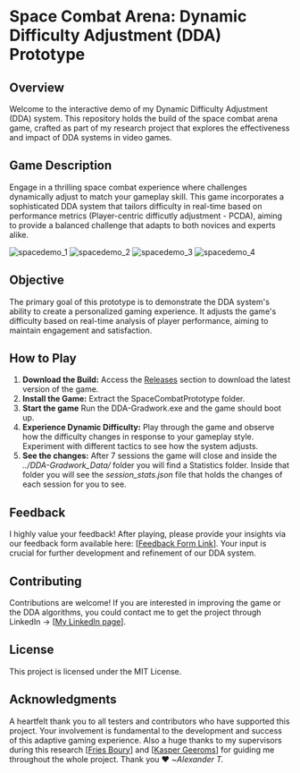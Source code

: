 # Space Combat Arena: Dynamic Difficulty Adjustment (DDA) Prototype

## Overview
Welcome to the interactive demo of my Dynamic Difficulty Adjustment (DDA) system.
This repository holds the build of the space combat arena game, crafted as part of my research project that explores the effectiveness and impact of DDA systems in video games.

## Game Description
Engage in a thrilling space combat experience where challenges dynamically adjust to match your gameplay skill. This game incorporates a sophisticated DDA system that tailors difficulty in real-time based on performance metrics (Player-centric difficutly adjustment - PCDA), aiming to provide a balanced challenge that adapts to both novices and experts alike.

![spacedemo_1](https://github.com/user-attachments/assets/27e6d86b-2e10-45d8-a689-b675e9acab12)
![spacedemo_2](https://github.com/user-attachments/assets/2f28ada4-00fe-4e13-915c-1c9255bd9165)
![spacedemo_3](https://github.com/user-attachments/assets/bbf6ccbd-7a74-49e0-9dcf-901b9140886b)
![spacedemo_4](https://github.com/user-attachments/assets/038c12bc-a2cd-470e-9c18-ab16744495cd)

## Objective
The primary goal of this prototype is to demonstrate the DDA system's ability to create a personalized gaming experience. It adjusts the game's difficulty based on real-time analysis of player performance, aiming to maintain engagement and satisfaction.

## How to Play
1. **Download the Build:** Access the [Releases](https://github.com/BeHaVeZ/DDA_GW2024-25/releases) section to download the latest version of the game.
2. **Install the Game:** Extract the SpaceCombatPrototype folder.
3. **Start the game** Run the DDA-Gradwork.exe and the game should boot up.
4. **Experience Dynamic Difficulty:** Play through the game and observe how the difficulty changes in response to your gameplay style. Experiment with different tactics to see how the system adjusts.
5. **See the changes:** After 7 sessions the game will close and inside the _../DDA-Gradwork_Data/_ folder you will find a Statistics folder. Inside that folder you will see the _session_stats.json_ file that holds the changes of each session for you to see.

## Feedback
I highly value your feedback! After playing, please provide your insights via our feedback form available here: [[Feedback Form Link](https://forms.gle/6gobY4nSFgoaUXSh9)]. Your input is crucial for further development and refinement of our DDA system.

## Contributing
Contributions are welcome! If you are interested in improving the game or the DDA algorithms, you could contact me to get the project through LinkedIn -> [[My LinkedIn page](https://www.linkedin.com/in/alexanderterentyev/)].

## License
This project is licensed under the MIT License.

## Acknowledgments
A heartfelt thank you to all testers and contributors who have supported this project. Your involvement is fundamental to the development and success of this adaptive gaming experience.
Also a huge thanks to my supervisors during this research [[Fries Boury](https://www.linkedin.com/in/friesboury/)] and [[Kasper Geeroms](https://www.linkedin.com/in/kasper-geeroms-01258259/?originalSubdomain=be)] for guiding me throughout the whole project.
Thank you ❤
~_Alexander T._
